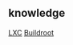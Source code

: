 ## knowledge
[LXC](https://github.com/GorComComputing/knowledge/lxc.md)
[Buildroot](https://github.com/GorComComputing/knowledge/buildroot.md)


